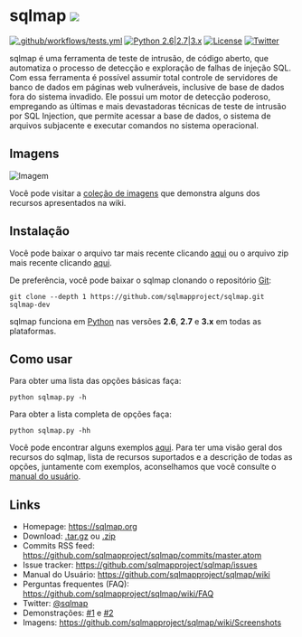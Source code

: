 # sqlmap ![](https://i.imgur.com/fe85aVR.png)

[![.github/workflows/tests.yml](https://github.com/sqlmapproject/sqlmap/actions/workflows/tests.yml/badge.svg)](https://github.com/sqlmapproject/sqlmap/actions/workflows/tests.yml) [![Python 2.6|2.7|3.x](https://img.shields.io/badge/python-2.6|2.7|3.x-yellow.svg)](https://www.python.org/) [![License](https://img.shields.io/badge/license-GPLv2-red.svg)](https://raw.githubusercontent.com/sqlmapproject/sqlmap/master/LICENSE) [![Twitter](https://img.shields.io/badge/twitter-@sqlmap-blue.svg)](https://twitter.com/sqlmap)

sqlmap é uma ferramenta de teste de intrusão, de código aberto, que automatiza o processo de detecção e exploração de falhas de injeção SQL. Com essa ferramenta é possível assumir total controle de servidores de banco de dados em páginas web vulneráveis, inclusive de base de dados fora do sistema invadido. Ele possui um motor de detecção poderoso, empregando as últimas e mais devastadoras técnicas de teste de intrusão por SQL Injection, que permite acessar a base de dados, o sistema de arquivos subjacente e executar comandos no sistema operacional.

Imagens
----

![Imagem](https://raw.github.com/wiki/sqlmapproject/sqlmap/images/sqlmap_screenshot.png)

Você pode visitar a [coleção de imagens](https://github.com/sqlmapproject/sqlmap/wiki/Screenshots) que demonstra alguns dos recursos apresentados na wiki.

Instalação
----

Você pode baixar o arquivo tar mais recente clicando [aqui](https://github.com/sqlmapproject/sqlmap/tarball/master) ou o arquivo zip mais recente clicando [aqui](https://github.com/sqlmapproject/sqlmap/zipball/master).

De preferência, você pode baixar o sqlmap clonando o repositório [Git](https://github.com/sqlmapproject/sqlmap):

    git clone --depth 1 https://github.com/sqlmapproject/sqlmap.git sqlmap-dev

sqlmap funciona em [Python](https://www.python.org/download/) nas versões **2.6**, **2.7** e **3.x** em todas as plataformas.

Como usar
----

Para obter uma lista das opções básicas faça:

    python sqlmap.py -h

Para obter a lista completa de opções faça:

    python sqlmap.py -hh

Você pode encontrar alguns exemplos [aqui](https://asciinema.org/a/46601).
Para ter uma visão geral dos recursos do sqlmap, lista de recursos suportados e a descrição de todas as opções, juntamente com exemplos, aconselhamos que você consulte o [manual do usuário](https://github.com/sqlmapproject/sqlmap/wiki).

Links
----

* Homepage: https://sqlmap.org
* Download: [.tar.gz](https://github.com/sqlmapproject/sqlmap/tarball/master) ou [.zip](https://github.com/sqlmapproject/sqlmap/zipball/master)
* Commits RSS feed: https://github.com/sqlmapproject/sqlmap/commits/master.atom
* Issue tracker: https://github.com/sqlmapproject/sqlmap/issues
* Manual do Usuário: https://github.com/sqlmapproject/sqlmap/wiki
* Perguntas frequentes (FAQ): https://github.com/sqlmapproject/sqlmap/wiki/FAQ
* Twitter: [@sqlmap](https://twitter.com/sqlmap)
* Demonstrações: [#1](https://www.youtube.com/user/inquisb/videos) e [#2](https://www.youtube.com/user/stamparm/videos)
* Imagens: https://github.com/sqlmapproject/sqlmap/wiki/Screenshots
